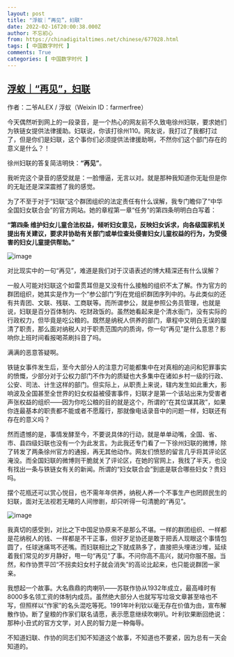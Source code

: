 ```yaml
---
layout: post
title: "浮蚁｜“再见”，妇联"
date: 2022-02-16T20:00:38.000Z
author: 不忘初心
from: https://chinadigitaltimes.net/chinese/677028.html
tags: [ 中国数字时代 ]
comments: True
categories: [ 中国数字时代 ]
---
```

<!--1645041638000-->
[浮蚁｜“再见”，妇联](https://chinadigitaltimes.net/chinese/677028.html)
------

<div>
<p>作者：二爷ALEX / 浮蚁（Weixin ID：farmerfree）</p><p>今天偶然听到网上的一段录音，是一个热心的网友前不久致电徐州妇联，要求她们为铁链女提供法律援助。妇联说，你该打徐州110。网友说，我打过了我都打过了，但是你们是妇联，这个事你们必须提供法律援助啊，不然你们这个部门存在的意义是什么？！</p><p>徐州妇联的答复简洁明快：<strong>“再见”</strong>。</p><p>我听完这个录音的感受就是：一脸懵逼，无言以对。就是那种我知道你无耻但是你的无耻还是深深震撼了我的感觉。</p><p>为了不至于对于“妇联”这个群团组织的法定责任有什么误解，我专门瞻仰了“中华全国妇女联合会”的官方网站。她的章程第一章“任务”的第四条明明白白写着：</p><p><strong>“第四条 维护妇女儿童合法权益，倾听妇女意见，反映妇女诉求，向各级国家机关提出有关建议，要求并协助有关部门或单位查处侵害妇女儿童权益的行为，为受侵害的妇女儿童提供帮助。”</strong></p><p><img src="https://chinadigitaltimes.net/chinese/files/2022/02/post-677028-620cdfa97d2ee." alt="image" /></p><p>对比现实中的一句“再见”，难道是我们对于汉语表述的博大精深还有什么误解？</p><p>一般人可能对妇联这个如雷贯耳但是又没有什么接触的组织不太了解。作为官方的群团组织，她其实是作为一个“参公部门”列在党组织群团序列中的。与此类似的还有共青团、文联、残联、工商联等。而所谓参公，就是参照公务员管理，也就是说，妇联是百分百体制内、吃财政饭的。虽然她看起来是个清水衙门，没有实际的行政权力，但毕竟是吃公粮的。既然是纳税人供养的部门，章程中又明白无误的厘清了职责，那么面对纳税人对于职责范围内的质询，你一句“再见”是什么意思？影响你上班时间看报喝茶刷抖音了吗。</p><p>满满的恶意答疑啊。</p><p>铁链女事件发生后，至今大部分人的注意力可能都集中在对真相的追问和犯罪事实的愤慨，少部分对于公权力部门不作为的质疑也大多集中在诸如乡村一级的行政、公安、司法、计生这样的部门。但实际上，从职责上来说，辖内发生如此重大，影响波及全国甚至全世界的妇女权益被侵害事件，妇联才是第一个该站出来为受害者声张权益的组织——因为你吃公粮的目的就是这个，所谓的“在其位谋其政”，如果你连最基本的职责都不能或者不愿履行，那就像电话录音中的问题一样，妇联还有存在的意义吗？</p><p>然而遗憾的是，事情发酵至今，不要说具体的行动，就是单单动嘴，全国、省、市、县四级妇联也没有一个为此发言。为此我还专门看了一下徐州妇联的微博，除了转发了两条徐州官方的通报，再无其他动作。网友们愤怒的留言几乎将其评论区淹没。而全国妇联的微博则干脆就关了评论区，在她的官网上，我找了半天，也没有找出一条与铁链女有关的新闻。所谓的“妇女联合会”到底是联合哪些妇女？贵妇吗。</p><p>摆个花瓶还可以赏心悦目，也不需年年供养，纳税人养一个不事生产也罔顾民生的妇联，面对无法视若无睹的人间惨剧，却只听得一句清脆的“再见”。</p><p><img src="https://chinadigitaltimes.net/chinese/files/2022/02/post-677028-620cdfa98d3eb." alt="image" /></p><p>我真切的感受到，对比之下中国足协原来不是那么不堪。一样的群团组织、一样都是花纳税人的钱、一样都是不干正事，但好歹足协还是敢于把丢人现眼这个事情包圆了，任球迷痛骂不还嘴。而妇联相比之下就成熟多了，直接把头埋进沙堆，延续着我们常见的岁月静好，甩一句“再见”了事。不问你高不高兴，就问你服不服。当然，和作协贾平凹“不拐卖妇女村子就会消失”的高论比起来，也只能说群团一家亲。</p><p>我想起一个故事。大名鼎鼎的肉喇叭——苏联作协从1932年成立，最高峰时有8000多名领工资的体制内成员。虽然绝大部分人也就写写垃圾文章甚至啥也不写，但照样以“作家”的名头混吃等死。1991年叶利钦以毫无存在价值为由，宣布解散作协。断了皇粮的作家们联名请愿，表示愿意继续吹喇叭。叶利钦果断回绝说：那种小丑式的官方文学，对人民的智力是一种侮辱。</p><p>不知道妇联、作协的同志们知不知道这个故事，不知道也不要紧，因为总有一天会知道的。</p>
</div>
